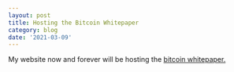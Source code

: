 ```yaml
---
layout: post
title: Hosting the Bitcoin Whitepaper
category: blog
date: '2021-03-09'
---
```


My website now and forever will be hosting the [bitcoin whitepaper.](https://www.erickuhn19.com/bitcoin.pdf)
